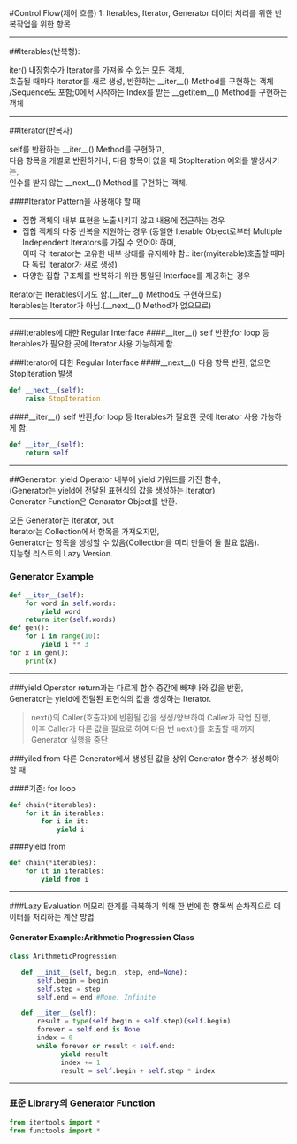 #Control Flow(제어 흐름) 1: Iterables, Iterator, Generator
데이터 처리를 위한 반복작업을 위한 항목

---
##Iterables(반복형): 

iter() 내장함수가 Iterator를 가져올 수 있는 모든 객체,  
호출될 때마다 Iterator를 새로 생성, 반환하는 \_\_iter\_\_() Method를 구현하는 객체  
/Sequence도 포함;0에서 시작하는 Index를 받는 \_\_getitem\_\_() Method를 구현하는 객체

---
##Iterator(반복자)

self를 반환하는 \_\_iter\_\_() Method를 구현하고,  
다음 항목을 개별로 반환하거나, 다음 항목이 없을 때 StopIteration 예외를 발생시키는,  
인수를 받지 않는 \_\_next\_\_() Method를 구현하는 객체.


####Iterator Pattern을 사용해야 할 때

* 집합 객체의 내부 표현을 노출시키지 않고 내용에 접근하는 경우
* 집합 객체의 다중 반복을 지원하는 경우
  (동일한 Iterable Object로부터 Multiple Independent Iterators를 가질 수 있어야 하며,  
   이때 각 Iterator는 고유한 내부 상태를 유지해야 함.: iter(myiterable)호출할 때마다 독립 Iterator가 새로 생성)
* 다양한 집합 구조체를 반복하기 위한 통일된 Interface를 제공하는 경우


Iterator는 Iterables이기도 함.(\_\_iter\_\_() Method도 구현하므로)  
Iterables는 Iterator가 아님.(\_\_next\_\_() Method가 없으므로)

---
###Iterables에 대한 Regular Interface
####\_\_iter\_\_()
self 반환;for loop 등 Iterables가 필요한 곳에 Iterator 사용 가능하게 함.


###Iterator에 대한 Regular Interface
####\_\_next\_\_()
다음 항목 반환, 없으면 StopIteration 발생
```python
def __next__(self):
    raise StopIteration
```
####\_\_iter\_\_()
self 반환;for loop 등 Iterables가 필요한 곳에 Iterator 사용 가능하게 함.
```python
def __iter__(self):
    return self
```

---
##Generator: yield Operator
내부에 yield 키워드를 가진 함수,  
(Generator는 yield에 전달된 표현식의 값을 생성하는 Iterator)  
Generator Function은 Genarator Object를 반환.


모든 Generator는 Iterator, but  
Iterator는 Collection에서 항목을 가져오지만,  
Generator는 항목을 생성할 수 있음(Collection을 미리 만들어 둘 필요 없음).  
지능형 리스트의 Lazy Version.

### Generator Example
```python
def __iter__(self):
    for word in self.words:
        yield word
    return iter(self.words)
def gen():
    for i in range(10):
        yield i ** 3
for x in gen():
    print(x)
```
---
###yield Operator
return과는 다르게 함수 중간에 빠져나와 값을 반환,  
Generator는 yield에 전달된 표현식의 값을 생성하는 Iterator.
> next()의 Caller(호출자)에 반환될 값을 생성/양보하여 Caller가 작업 진행,  
> 이후 Caller가 다른 값을 필요로 하여 다음 번 next()를 호출할 때 까지  
> Generator 실행을 중단

###yiled from
다른 Generator에서 생성된 값을 상위 Generator 함수가 생성해야 할 때

####기존: for loop
```python
def chain(*iterables):
    for it in iterables:
        for i in it:
            yield i
```

####yield from
```python
def chain(*iterables):
    for it in iterables:
        yield from i
```

---
###Lazy Evaluation
메모리 한계를 극복하기 위해 한 번에 한 항목씩 순차적으로 데이터를 처리하는 계산 방법 

#### Generator Example:Arithmetic Progression Class
```python
class ArithmeticProgression:

   def __init__(self, begin, step, end=None):
       self.begin = begin
       self.step = step
       self.end = end #None: Infinite

   def __iter__(self):
       result = type(self.begin + self.step)(self.begin)
       forever = self.end is None
       index = 0
       while forever or result < self.end:
             yield result
             index += 1
             result = self.begin + self.step * index
```

---
### 표준 Library의 Generator Function
```python
from itertools import *
from functools import *
```

